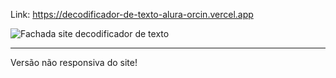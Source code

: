 Link: https://decodificador-de-texto-alura-orcin.vercel.app

![Fachada site decodificador de texto](https://github.com/DanieleDiniz09/decodificador-de-texto-alura/assets/148472866/37b294df-01e2-40a4-9b25-6d2fa80a08d7)

-------------


Versão não responsiva do site!
